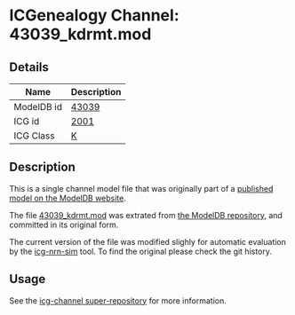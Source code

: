 # ICGenealogy Channel: 43039\_kdrmt.mod

## Details

Name | Description
---- | -----------
ModelDB id | [43039](http://senselab.med.yale.edu/ModelDB/ShowModel.cshtml?model=43039)
ICG id | [2001](http://icg.neurotheory.ox.ac.uk/channels/1/2001)
ICG Class | [K](http://icg.neurotheory.ox.ac.uk/channels/1)

## Description

This is a single channel model file that was originally part of a [published model on the ModelDB website](http://senselab.med.yale.edu/ModelDB/ShowModel.cshtml?model=43039).


The file [43039\_kdrmt.mod](43039_kdrmt.mod) was extrated from [the ModelDB repository](http://senselab.med.yale.edu/ModelDB/ShowModel.cshtml?model=43039), and committed in its original form.

The current version of the file was modified slighly for automatic evaluation by the [icg-nrn-sim](https://github.com/icgenealogy/icg-nrn-sim) tool. To find the original please check the git history.


## Usage

See the [icg-channel super-repository](https://github.com/icgenealogy/icg-channels) for more information.